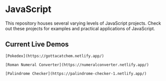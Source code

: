 # JavaScript

This repository houses several varying levels of JavaScript projects. Check out these projects for examples and practical applications of JavaScript.

## Current Live Demos

    [Pokedex](https://gottacatchem.netlify.app/)

    [Roman Numeral Converter](https://numeralconverter.netlify.app/)

    [Palindrome Checker](https://palindrome-checker-1.netlify.app/)
